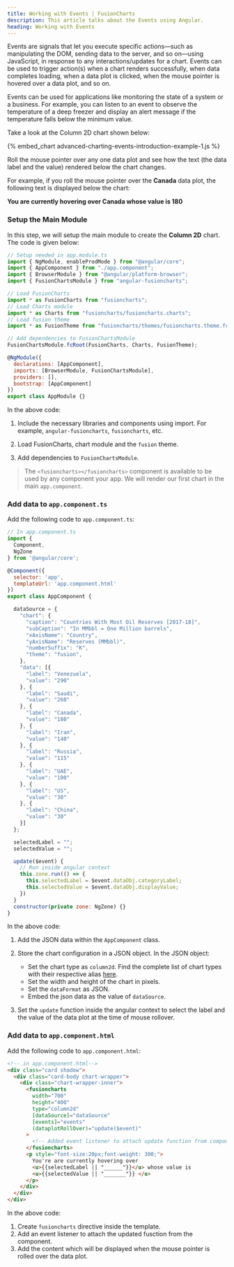 ```yaml
---
title: Working with Events | FusionCharts
description: This article talks about the Events using Angular.
heading: Working with Events
---
```


Events are signals that let you execute specific actions—such as manipulating the DOM, sending data to the server, and so on—using JavaScript, in response to any interactions/updates for a chart. Events can be used to trigger action(s) when a chart renders successfully, when data completes loading, when a data plot is clicked, when the mouse pointer is hovered over a data plot, and so on.

Events can be used for applications like monitoring the state of a system or a business. For example, you can listen to an event to observe the temperature of a deep freezer and display an alert message if the temperature falls below the minimum value.

Take a look at the Column 2D chart shown below:

{% embed_chart advanced-charting-events-introduction-example-1.js %}

Roll the mouse pointer over any one data plot and see how the text (the data label and the value) rendered below the chart changes.

For example, if you roll the mouse pointer over the **Canada** data plot, the following text is displayed below the chart:

**You are currently hovering over Canada whose value is 180**

### Setup the Main Module

In this step, we will setup the main module to create the **Column 2D** chart. The code is given below:

```javascript
// Setup needed in app.module.ts
import { NgModule, enableProdMode } from "@angular/core";
import { AppComponent } from "./app.component";
import { BrowserModule } from "@angular/platform-browser";
import { FusionChartsModule } from "angular-fusioncharts";

// Load FusionCharts
import * as FusionCharts from "fusioncharts";
// Load Charts module
import * as Charts from "fusioncharts/fusioncharts.charts";
// Load fusion theme
import * as FusionTheme from "fusioncharts/themes/fusioncharts.theme.fusion";

// Add dependencies to FusionChartsModule
FusionChartsModule.fcRoot(FusionCharts, Charts, FusionTheme);

@NgModule({
  declarations: [AppComponent],
  imports: [BrowserModule, FusionChartsModule],
  providers: [],
  bootstrap: [AppComponent]
})
export class AppModule {}
```

In the above code:

1. Include the necessary libraries and components using import. For example, `angular-fusioncharts`, `fusioncharts`, etc.

2. Load FusionCharts, chart module and the `fusion` theme.

3. Add dependencies to `FusionChartsModule`.

> The `<fusioncharts></fusioncharts>` component is available to be used by any component your app. We will render our first chart in the main `app.component`.

### Add data to `app.component.ts`

Add the following code to `app.component.ts`:

```javascript
// In app.component.ts
import {
  Component,
  NgZone
} from '@angular/core';

@Component({
  selector: 'app',
  templateUrl: 'app.component.html'
})
export class AppComponent {

  dataSource = {
    "chart": {
      "caption": "Countries With Most Oil Reserves [2017-18]",
      "subCaption": "In MMbbl = One Million barrels",
      "xAxisName": "Country",
      "yAxisName": "Reserves (MMbbl)",
      "numberSuffix": "K",
      "theme": "fusion",
    },
    "data": [{
      "label": "Venezuela",
      "value": "290"
    }, {
      "label": "Saudi",
      "value": "260"
    }, {
      "label": "Canada",
      "value": "180"
    }, {
      "label": "Iran",
      "value": "140"
    }, {
      "label": "Russia",
      "value": "115"
    }, {
      "label": "UAE",
      "value": "100"
    }, {
      "label": "US",
      "value": "30"
    }, {
      "label": "China",
      "value": "30"
    }]
  };

  selectedLabel = "";
  selectedValue = "";

  update($event) {
    // Run inside angular context
    this.zone.run(() => {
      this.selectedLabel = $event.dataObj.categoryLabel;
      this.selectedValue = $event.dataObj.displayValue;
    })
  }
  constructor(private zone: NgZone) {}
}
```

In the above code:

1. Add the JSON data within the `AppComponent` class.

2. Store the chart configuration in a JSON object. In the JSON object:

   - Set the chart type as `column2d`. Find the complete list of chart types with their respective alias [here](https://www.fusioncharts.com/dev/chart-guide/list-of-charts).
   - Set the width and height of the chart in pixels.
   - Set the `dataFormat` as JSON.
   - Embed the json data as the value of `dataSource`.

3. Set the `update` function inside the angular context to select the label and the value of the data plot at the time of mouse rollover.

### Add data to `app.component.html`

Add the following code to `app.component.html`:

```html
<!-- in app.component.html-->
<div class="card shadow">
  <div class="card-body chart-wrapper">
    <div class="chart-wrapper-inner">
      <fusioncharts
        width="700"
        height="400"
        type="column2d"
        [dataSource]="dataSource"
        [events]="events"
        (dataplotRollOver)="update($event)"
      >
        <!-- Added event listener to attach update function from component -->
      </fusioncharts>
      <p style="font-size:20px;font-weight: 300;">
        You're are currently hovering over
        <u>{{selectedLabel || "______"}}</u> whose value is
        <u>{{selectedValue || "_______"}} </u>
      </p>
    </div>
  </div>
</div>
```

In the above code:

1. Create `fusioncharts` directive inside the template.
2. Add an event listener to attach the updated fusction from the component.
3. Add the content which will be displayed when the mouse pointer is rolled over the data plot.
